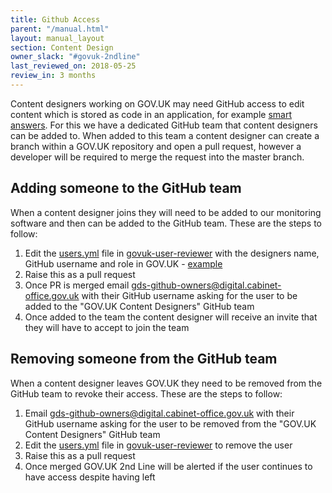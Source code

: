 ```yaml
---
title: Github Access
parent: "/manual.html"
layout: manual_layout
section: Content Design
owner_slack: "#govuk-2ndline"
last_reviewed_on: 2018-05-25
review_in: 3 months
---
```


Content designers working on GOV.UK may need GitHub access to edit content
which is stored as code in an application, for example
[smart answers][smart-answers-github]. For this we have a dedicated GitHub team
that content designers can be added to. When added to this team a content
designer can create a branch within a GOV.UK repository and open a pull
request, however a developer will be required to merge the request into the
master branch.

## Adding someone to the GitHub team

When a content designer joins they will need to be added to our monitoring
software and then can be added to the GitHub team. These are the steps to
follow:

1. Edit the [users.yml][] file in [govuk-user-reviewer][] with the designers
   name, GitHub username and role in GOV.UK - [example][user-example]
1. Raise this as a pull request
1. Once PR is merged email gds-github-owners@digital.cabinet-office.gov.uk
   with their GitHub username asking for the user to be added to the "GOV.UK
   Content Designers" GitHub team
1. Once added to the team the content designer will receive an invite that
   they will have to accept to join the team

## Removing someone from the GitHub team

When a content designer leaves GOV.UK they need to be removed from the GitHub
team to revoke their access. These are the steps to follow:

1. Email gds-github-owners@digital.cabinet-office.gov.uk
   with their GitHub username asking for the user to be removed from the
   "GOV.UK Content Designers" GitHub team
1. Edit the [users.yml][] file in [govuk-user-reviewer][] to remove the user
1. Raise this as a pull request
1. Once merged GOV.UK 2nd Line will be alerted if the user continues to have
   access despite having left

[smart-answers-github]: https://github.com/alphagov/smart-answers
[users.yml]: https://github.com/alphagov/govuk-user-reviewer/blob/master/config/users.yml
[govuk-user-reviewer]: https://github.com/alphagov/govuk-user-reviewer
[user-example]: https://github.com/alphagov/govuk-user-reviewer/pull/114/commits/2bfff951faf1eb57b70022f90e926e51605e63a0

